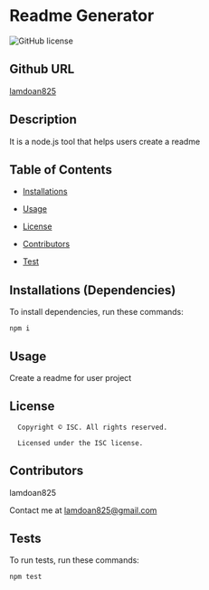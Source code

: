 # Readme Generator
![GitHub license](https://img.shields.io/badge/license-ISC-blue.svg)

## Github URL

[lamdoan825](https://github.com/lamdoan825/)

## Description

It is a node.js tool that helps users create a readme


## Table of Contents

* [Installations](#dependencies)

* [Usage](#usage)

* [License](#license)

* [Contributors](#contributors)

* [Test](#test)


## Installations (Dependencies)

To install dependencies, run these commands:

```
npm i
```


## Usage

Create a readme for user project

## License

      Copyright © ISC. All rights reserved. 
      
      Licensed under the ISC license.


## Contributors

lamdoan825

Contact me at lamdoan825@gmail.com


## Tests

To run tests, run these commands:

```
npm test
```

